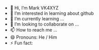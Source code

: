 - 👋 Hi, I’m Mark VK4XYZ
- 👀 I’m interested in learning about github
- 🌱 I’m currently learning ...
- 💞️ I’m looking to collaborate on ...
- 📫 How to reach me ...
- 😄 Pronouns: He / Him
- ⚡ Fun fact: 

<!---
ukconm/ukconm is a ✨ special ✨ repository because its `README.md` (this file) appears on your GitHub profile.
You can click the Preview link to take a look at your changes.
--->
